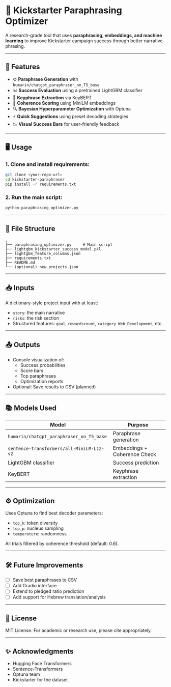 # 📘 Kickstarter Paraphrasing Optimizer

A research-grade tool that uses **paraphrasing, embeddings, and machine learning** to improve Kickstarter campaign success through better narrative phrasing.

---

## 🚀 Features

- ⚙️ **Paraphrase Generation** with `humarin/chatgpt_paraphraser_on_T5_base`
- 📊 **Success Evaluation** using a pretrained LightGBM classifier
- 📎 **Keyphrase Extraction** via KeyBERT
- 🧠 **Coherence Scoring** using MiniLM embeddings
- 🔍 **Bayesian Hyperparameter Optimization** with Optuna
- ⚡ **Quick Suggestions** using preset decoding strategies
- 📉 **Visual Success Bars** for user-friendly feedback

---

## 🖥️ Usage

### 1. Clone and install requirements:
```bash
git clone <your-repo-url>
cd kickstarter-paraphraser
pip install -r requirements.txt
```

### 2. Run the main script:
```bash
python paraphrasing_optimizer.py
```

---

## 📁 File Structure

```text
.
├── paraphrasing_optimizer.py     # Main script
├── lightgbm_kickstarter_success_model.pkl
├── lightgbm_feature_columns.json
├── requirements.txt
├── README.md
└── (optional) new_projects.json
```

---

## 📥 Inputs

A dictionary-style project input with at least:
- `story`: the main narrative
- `risks`: the risk section
- Structured features: `goal`, `rewardscount`, `category_Web_Development`, etc.

---

## 📤 Outputs

- Console visualization of:
  - Success probabilities
  - Score bars
  - Top paraphrases
  - Optimization reports
- Optional: Save results to CSV (planned)

---

## 📚 Models Used

| Model                                 | Purpose                       |
|--------------------------------------|-------------------------------|
| `humarin/chatgpt_paraphraser_on_T5_base` | Paraphrase generation         |
| `sentence-transformers/all-MiniLM-L12-v2` | Embeddings + Coherence Check |
| LightGBM classifier                  | Success prediction           |
| KeyBERT                              | Keyphrase extraction         |

---

## ⚙️ Optimization

Uses Optuna to find best decoder parameters:
- `top_k`: token diversity
- `top_p`: nucleus sampling
- `temperature`: randomness

All trials filtered by coherence threshold (default: 0.6).

---

## 🛠 Future Improvements

- [ ] Save best paraphrases to CSV
- [ ] Add Gradio interface
- [ ] Extend to pledged ratio prediction
- [ ] Add support for Hebrew translation/analysis

---

## 📜 License

MIT License. For academic or research use, please cite appropriately.

---

## ✨ Acknowledgments

- Hugging Face Transformers
- Sentence-Transformers
- Optuna team
- Kickstarter for the dataset
